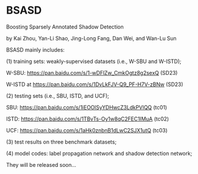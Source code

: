 # BSASD
Boosting Sparsely Annotated Shadow Detection

by Kai Zhou, Yan-Li Shao, Jing-Long Fang, Dan Wei, and Wan-Lu Sun

BSASD mainly includes:

(1)  training sets: weakly-supervised datasets (i.e., W-SBU and W-ISTD); 

W-SBU: https://pan.baidu.com/s/1-wDFlZw_CmkOgtz8g2sexQ (SD23)

W-ISTD at https://pan.baidu.com/s/1DvLkFJV-Q9_PF-H7V-zBNw (SD23) 

(2) testing sets (i.e., SBU, ISTD, and UCF);

SBU: https://pan.baidu.com/s/1iEOOlSyYDHwcZ3LdkPVlQQ (tc01)

ISTD: https://pan.baidu.com/s/1TBvTs-Oy1w8qC2FEC1IMuA (tc02)

UCF: https://pan.baidu.com/s/1aHk0znbnB1dLwC2SJX1utQ (tc03)

(3) test results on three benchmark datasets;

(4) model codes: label propagation network and shadow detection network;

They will be released soon...
